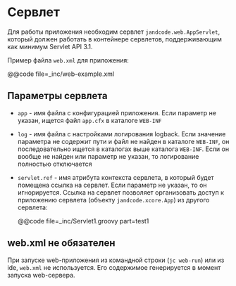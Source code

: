 Сервлет
=======

Для работы приложения необходим сервлет `jandcode.web.AppServlet`, который должен
работать в контейнере сервлетов, поддерживающим как минимум Servlet API 3.1.

Пример файла `web.xml` для приложения:

@@code file=_inc/web-example.xml

Параметры сервлета
------------------

* `app` - имя файла с конфигурацией приложения. Если параметр не указан, ищется файл
  `app.cfx` в каталоге `WEB-INF`
* `log` - имя файла с настройками логирования logback. Если значение параметра
  не содержит пути и файл не найден в каталоге `WEB-INF`, он последовательно
  ищется в каталогах выше каталога `WEB-INF`. Если он вообще не найден или параметр
  не указан, то логирование полностью отключается
* `servlet.ref` - имя атрибута контекста сервлета, в который будет помещена ссылка
  на сервлет. Если параметр не указан, то он игнорируется. Ссылка на сервлет позволяет
  организовать доступ к приложению сервлета (объекту `jandcode.xcore.App`) из другого
  сервлета:

  @@code file=_inc/Servlet1.groovy part=test1
  

web.xml не обязателен
---------------------

При запуске web-приложения из командной строки (`jc web-run`) или из ide,
`web.xml` не используется. Его содержимое генерируется в момент запуска web-сервера.

 

